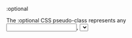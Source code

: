 :optional

The :optional CSS pseudo-class represents any  
<input>, <select>, or <textarea> element that does  
not have the required attribute set on it.  

```css
input:optional {
  border-color: rebeccapurple;
  border-width: 3px;
}
```
